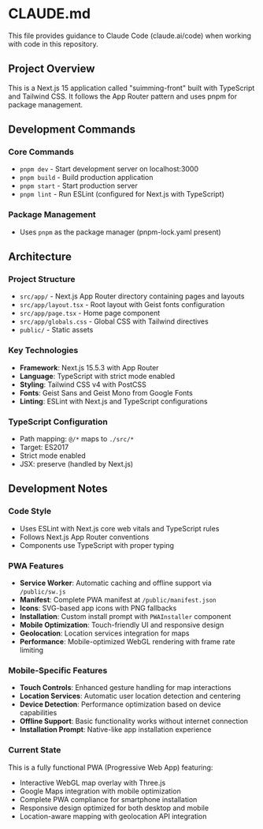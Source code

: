 # CLAUDE.md

This file provides guidance to Claude Code (claude.ai/code) when working with code in this repository.

## Project Overview

This is a Next.js 15 application called "suimming-front" built with TypeScript and Tailwind CSS. It follows the App Router pattern and uses pnpm for package management.

## Development Commands

### Core Commands
- `pnpm dev` - Start development server on localhost:3000
- `pnpm build` - Build production application
- `pnpm start` - Start production server
- `pnpm lint` - Run ESLint (configured for Next.js with TypeScript)

### Package Management
- Uses `pnpm` as the package manager (pnpm-lock.yaml present)

## Architecture

### Project Structure
- `src/app/` - Next.js App Router directory containing pages and layouts
- `src/app/layout.tsx` - Root layout with Geist fonts configuration
- `src/app/page.tsx` - Home page component
- `src/app/globals.css` - Global CSS with Tailwind directives
- `public/` - Static assets

### Key Technologies
- **Framework**: Next.js 15.5.3 with App Router
- **Language**: TypeScript with strict mode enabled
- **Styling**: Tailwind CSS v4 with PostCSS
- **Fonts**: Geist Sans and Geist Mono from Google Fonts
- **Linting**: ESLint with Next.js and TypeScript configurations

### TypeScript Configuration
- Path mapping: `@/*` maps to `./src/*`
- Target: ES2017
- Strict mode enabled
- JSX: preserve (handled by Next.js)

## Development Notes

### Code Style
- Uses ESLint with Next.js core web vitals and TypeScript rules
- Follows Next.js App Router conventions
- Components use TypeScript with proper typing

### PWA Features
- **Service Worker**: Automatic caching and offline support via `/public/sw.js`
- **Manifest**: Complete PWA manifest at `/public/manifest.json`
- **Icons**: SVG-based app icons with PNG fallbacks
- **Installation**: Custom install prompt with `PWAInstaller` component
- **Mobile Optimization**: Touch-friendly UI and responsive design
- **Geolocation**: Location services integration for maps
- **Performance**: Mobile-optimized WebGL rendering with frame rate limiting

### Mobile-Specific Features
- **Touch Controls**: Enhanced gesture handling for map interactions
- **Location Services**: Automatic user location detection and centering
- **Device Detection**: Performance optimization based on device capabilities
- **Offline Support**: Basic functionality works without internet connection
- **Installation Prompt**: Native-like app installation experience

### Current State
This is a fully functional PWA (Progressive Web App) featuring:
- Interactive WebGL map overlay with Three.js
- Google Maps integration with mobile optimization
- Complete PWA compliance for smartphone installation
- Responsive design optimized for both desktop and mobile
- Location-aware mapping with geolocation API integration